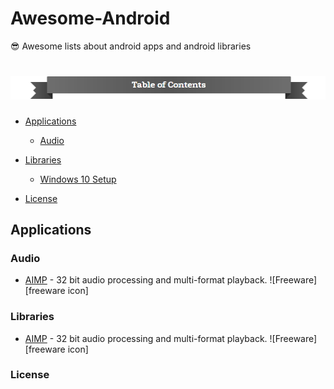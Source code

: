 # Awesome-Android
😎 Awesome lists about android apps and android libraries


# <img src="https://raw.githubusercontent.com/Awesome-Windows/Awesome/master/media/chrome_2016-06-11_19-02-31.png" alt="table of contents">

<!-- vim-markdown-toc GFM -->

- [Applications](#applications)
  - [Audio](#audio)


- [Libraries](#setup)
  - [Windows 10 Setup](#windows-10-setup)
  
- [License](#license)

<!-- vim-markdown-toc -->

## Applications

### Audio

- [AIMP](http://www.aimp.ru/) - 32 bit audio processing and multi-format playback. ![Freeware][freeware icon]


### Libraries

- [AIMP](http://www.aimp.ru/) - 32 bit audio processing and multi-format playback. ![Freeware][freeware icon]

### License


